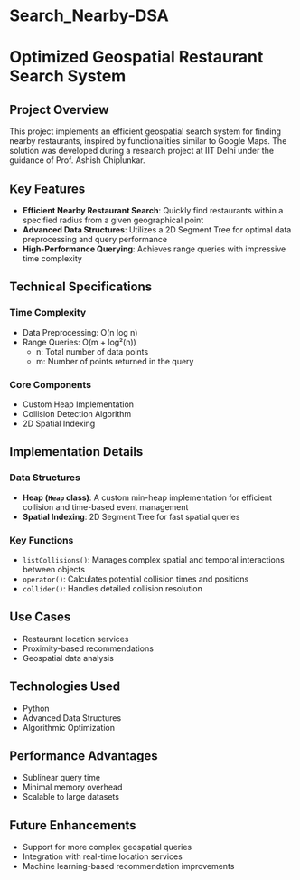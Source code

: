 # Search_Nearby-DSA
# Optimized Geospatial Restaurant Search System

## Project Overview
This project implements an efficient geospatial search system for finding nearby restaurants, inspired by functionalities similar to Google Maps. The solution was developed during a research project at IIT Delhi under the guidance of Prof. Ashish Chiplunkar.

## Key Features
* **Efficient Nearby Restaurant Search**: Quickly find restaurants within a specified radius from a given geographical point
* **Advanced Data Structures**: Utilizes a 2D Segment Tree for optimal data preprocessing and query performance
* **High-Performance Querying**: Achieves range queries with impressive time complexity

## Technical Specifications

### Time Complexity
* Data Preprocessing: O(n log n)
* Range Queries: O(m + log²(n))
   * n: Total number of data points
   * m: Number of points returned in the query

### Core Components
* Custom Heap Implementation
* Collision Detection Algorithm
* 2D Spatial Indexing

## Implementation Details

### Data Structures
* **Heap (`Heap` class)**: A custom min-heap implementation for efficient collision and time-based event management
* **Spatial Indexing**: 2D Segment Tree for fast spatial queries

### Key Functions
* `listCollisions()`: Manages complex spatial and temporal interactions between objects
* `operator()`: Calculates potential collision times and positions
* `collider()`: Handles detailed collision resolution

## Use Cases
* Restaurant location services
* Proximity-based recommendations
* Geospatial data analysis

## Technologies Used
* Python
* Advanced Data Structures
* Algorithmic Optimization

## Performance Advantages
* Sublinear query time
* Minimal memory overhead
* Scalable to large datasets

## Future Enhancements
* Support for more complex geospatial queries
* Integration with real-time location services
* Machine learning-based recommendation improvements
